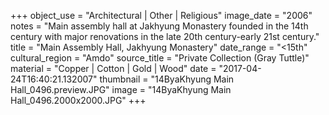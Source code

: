 +++
object_use = "Architectural | Other | Religious"
image_date = "2006"
notes = "Main assembly hall at Jakhyung Monastery founded in the 14th century with major renovations in the late 20th century-early 21st century."
title = "Main Assembly Hall, Jakhyung Monastery"
date_range = "<15th"
cultural_region = "Amdo"
source_title = "Private Collection (Gray Tuttle)"
material = "Copper | Cotton | Gold | Wood"
date = "2017-04-24T16:40:21.132007"
thumbnail = "14ByaKhyung Main Hall_0496.preview.JPG"
image = "14ByaKhyung Main Hall_0496.2000x2000.JPG"
+++
